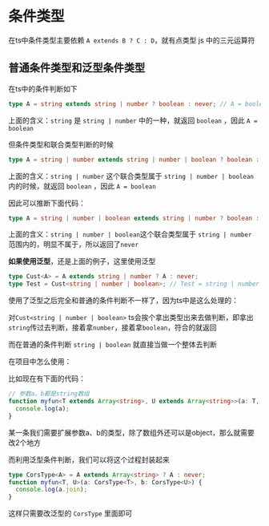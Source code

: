 # 条件类型

在ts中条件类型主要依赖 `A extends B ? C : D`，就有点类型 js 中的三元运算符

## 普通条件类型和泛型条件类型

在ts中的条件判断如下

```ts
type A = string extends string | number ? boolean : never; // A = boolean
```

上面的含义：`string` 是 `string | number` 中的一种，就返回 `boolean` ，因此 `A = boolean`

但条件类型和联合类型判断的时候

```ts
type A = string | number extends string | number | boolean ? boolean : never; // A = boolean
```

上面的含义：`string | number` 这个联合类型属于 `string | number | boolean` 内的时候，就返回 `boolean` ，因此 `A = boolean`

因此可以推断下面代码：

```ts
type A = string | number | boolean extends string | number ? boolean : never; // A = never
```

上面的含义：`string | number | boolean`这个联合类型属于 `string | number` 范围内的，明显不属于，所以返回了`never`

**如果使用泛型**，还是上面的例子，这里使用泛型

```ts
type Cust<A> = A extends string | number ? A : never;
type Test = Cust<string | number | boolean>; // Test = string | number
```

使用了泛型之后完全和普通的条件判断不一样了，因为ts中是这么处理的：

对`Cust<string | number | boolean>` ts会挨个拿出类型出来去做判断，即拿出`string`传过去判断，接着拿`number`，接着拿`boolean`，符合的就返回

而在普通的条件判断 `string | boolean` 就直接当做一个整体去判断

在项目中怎么使用：

比如现在有下面的代码：

```ts
// 参数a、b都是string数组
function myfun<T extends Array<string>, U extends Array<string>>(a: T, b: U) {
  console.log(a);
}
```

某一条我们需要扩展参数a、b的类型，除了数组外还可以是object，那么就需要改2个地方

而利用泛型条件判断，我们可以将这个过程封装起来

```typescript
type CorsType<A> = A extends Array<string> ? A : never;
function myfun<T, U>(a: CorsType<T>, b: CorsType<U>) {
  console.log(a.join);
}
```

这样只需要改泛型的 `CorsType` 里面即可
